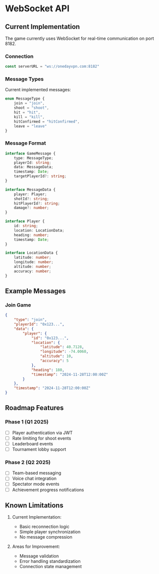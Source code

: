 # WebSocket API

## Current Implementation

The game currently uses WebSocket for real-time communication on port 8182.

### Connection

```typescript
const serverURL = "ws://onedayvpn.com:8182"
```

### Message Types

Current implemented messages:

```typescript
enum MessageType {
    join = "join",
    shoot = "shoot",
    hit = "hit",
    kill = "kill",
    hitConfirmed = "hitConfirmed",
    leave = "leave"
}
```

### Message Format

```typescript
interface GameMessage {
    type: MessageType;
    playerId: string;
    data: MessageData;
    timestamp: Date;
    targetPlayerId?: string;
}

interface MessageData {
    player: Player;
    shotId?: string;
    hitPlayerId?: string;
    damage?: number;
}

interface Player {
    id: string;
    location: LocationData;
    heading: number;
    timestamp: Date;
}

interface LocationData {
    latitude: number;
    longitude: number;
    altitude: number;
    accuracy: number;
}
```

## Example Messages

### Join Game
```json
{
    "type": "join",
    "playerId": "0x123...",
    "data": {
        "player": {
            "id": "0x123...",
            "location": {
                "latitude": 40.7128,
                "longitude": -74.0060,
                "altitude": 10,
                "accuracy": 5
            },
            "heading": 180,
            "timestamp": "2024-11-28T12:00:00Z"
        }
    },
    "timestamp": "2024-11-28T12:00:00Z"
}
```

## Roadmap Features

### Phase 1 (Q1 2025)
- [ ] Player authentication via JWT
- [ ] Rate limiting for shoot events
- [ ] Leaderboard events
- [ ] Tournament lobby support

### Phase 2 (Q2 2025)
- [ ] Team-based messaging
- [ ] Voice chat integration
- [ ] Spectator mode events
- [ ] Achievement progress notifications

## Known Limitations

1. Current Implementation:
   - Basic reconnection logic
   - Simple player synchronization
   - No message compression

2. Areas for Improvement:
   - Message validation
   - Error handling standardization
   - Connection state management
